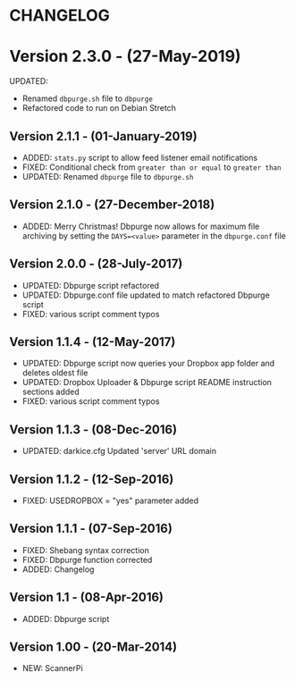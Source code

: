 # CHANGELOG

# Version 2.3.0 - (27-May-2019)
UPDATED:
- Renamed `dbpurge.sh` file to `dbpurge`
- Refactored code to run on Debian Stretch

## Version 2.1.1 - (01-January-2019)
* ADDED: `stats.py` script to allow feed listener email notifications
* FIXED: Conditional check from `greater than or equal` to `greater than`
* UPDATED: Renamed `dbpurge` file to `dbpurge.sh` 

## Version 2.1.0 - (27-December-2018)
* ADDED: Merry Christmas! Dbpurge now allows for maximum file archiving by setting the `DAYS=<value>` parameter in the `dbpurge.conf` file 

## Version 2.0.0 - (28-July-2017)
* UPDATED: Dbpurge script refactored
* UPDATED: Dbpurge.conf file updated to match refactored Dbpurge script
* FIXED: various script comment typos

## Version 1.1.4 - (12-May-2017)
* UPDATED: Dbpurge script now queries your Dropbox app folder and deletes oldest file
* UPDATED: Dropbox Uploader & Dbpurge script README instruction sections added
* FIXED: various script comment typos

## Version 1.1.3 - (08-Dec-2016)
* UPDATED: darkice.cfg Updated 'server' URL domain

## Version 1.1.2 - (12-Sep-2016)
* FIXED: USEDROPBOX = "yes" parameter added

## Version 1.1.1 - (07-Sep-2016)
* FIXED: Shebang syntax correction
* FIXED: Dbpurge function corrected
* ADDED: Changelog

## Version 1.1 - (08-Apr-2016)
* ADDED: Dbpurge script

## Version 1.00 - (20-Mar-2014)
* NEW: ScannerPi
